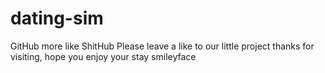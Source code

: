 # dating-sim

GitHub more like ShitHub
Please leave a like to our little project thanks for visiting, hope you enjoy your stay smileyface

